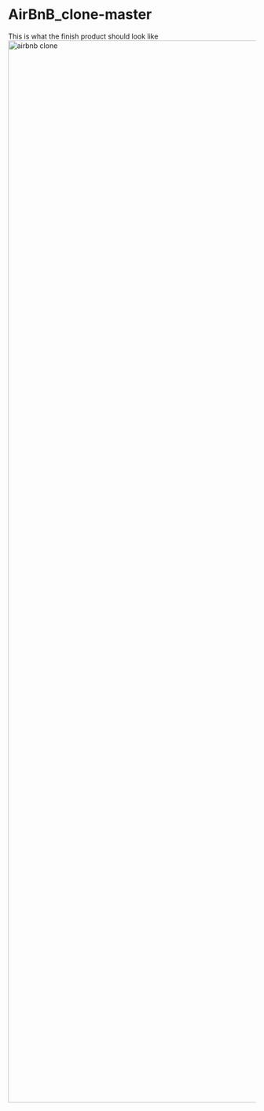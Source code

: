 # AirBnB_clone-master
This is what the finish product should look like
<img width="2160" alt="airbnb clone" src="https://github.com/davidgregs87/AirBnB_clone-master/assets/108700012/31b57cd6-c64b-49d2-a8ea-6d7f3a727984">
